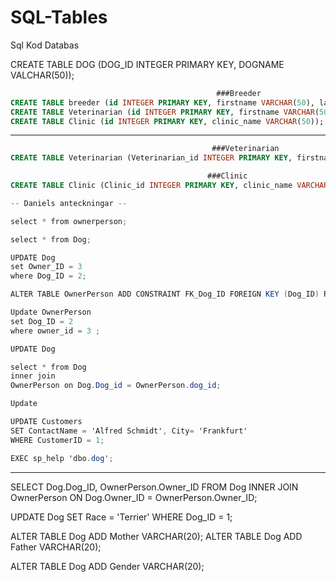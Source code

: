 # SQL-Tables
Sql Kod Databas
                
  CREATE TABLE DOG (DOG_ID INTEGER PRIMARY KEY, DOGNAME VALCHAR(50));              
                                         
```sql
                                              ###Breeder
CREATE TABLE breeder (id INTEGER PRIMARY KEY, firstname VARCHAR(50), lastname VARCHAR(50));
CREATE TABLE Veterinarian (id INTEGER PRIMARY KEY, firstname VARCHAR(50), lastname VARCHAR(50));
CREATE TABLE Clinic (id INTEGER PRIMARY KEY, clinic_name VARCHAR(50));
```
-------------------------------------------------------------------------------------------------

                                         
```sql 
                                             ###Veterinarian
CREATE TABLE Veterinarian (Veterinarian_id INTEGER PRIMARY KEY, firstname VARCHAR(50), lastname VARCHAR(50));
```
                                        
```sql
                                            ###Clinic
CREATE TABLE Clinic (Clinic_id INTEGER PRIMARY KEY, clinic_name VARCHAR(50));
```

```cs
-- Daniels anteckningar --

select * from ownerperson;

select * from Dog;

UPDATE Dog
set Owner_ID = 3
where Dog_ID = 2;

ALTER TABLE OwnerPerson ADD CONSTRAINT FK_Dog_ID FOREIGN KEY (Dog_ID) REFERENCES Dog(Dog_ID);

Update OwnerPerson
set Dog_ID = 2
where owner_id = 3 ;

UPDATE Dog

select * from Dog
inner join
OwnerPerson on Dog.Dog_id = OwnerPerson.dog_id;

Update 

UPDATE Customers
SET ContactName = 'Alfred Schmidt', City= 'Frankfurt'
WHERE CustomerID = 1;

EXEC sp_help 'dbo.dog';
```
--------------------

SELECT Dog.Dog_ID, OwnerPerson.Owner_ID
FROM Dog
INNER JOIN OwnerPerson
ON Dog.Owner_ID = OwnerPerson.Owner_ID;

UPDATE Dog
SET Race = 'Terrier'
WHERE Dog_ID = 1;

ALTER TABLE Dog
ADD Mother VARCHAR(20);
ALTER TABLE Dog
ADD Father VARCHAR(20);

ALTER TABLE Dog
ADD Gender VARCHAR(20);
